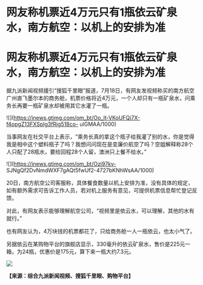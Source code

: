 # 网友称机票近4万元只有1瓶依云矿泉水，南方航空：以机上的安排为准

# 网友称机票近4万元只有1瓶依云矿泉水，南方航空：以机上的安排为准

据九派新闻视频援引“搜狐千里眼”报道，7月18日，有网友发视频称买的南方航空广州直飞墨尔本的商务舱，机票价格将近4万元，一个人却只有一瓶矿泉水，问乘务长再要一瓶矿泉水却被用其它水灌了一瓶。

![](https://inews.gtimg.com/om_bt/Oo_lt-VKoUFQi7X-f4opgZ13FXSplg3fRjg518co-
ulGMAA/1000)

当事网友在社交平台上表示，“乘务长真的拿这个瓶子给我灌了别的水，你是觉得我是相中这个塑料瓶子了吗？我想问问现在是变廉价航空了吗？空姐解释称28个人只配了28瓶水，要给回程28个人留，澳洲只上餐不给水。”

![](https://inews.gtimg.com/om_bt/Ozi97kv-
SJNgQf2DvNmdWXF7gAQt5fwUf2-4727bKNhWsAA/1000)

20日，南方航空公司客服称，具体餐食数量以机上安排为准，没有具体的规定，如有额外需求可告诉工作人员，若对机上服务有意见，可提供机票信息帮忙登记反馈。

对此，有网友表示能够理解航空公司，“视频里是依云水，可以理解，其他的水有就行。”

也有网友认为，4万块钱的机票都花了，只给商务舱一人一瓶依云，也太小气了。

另据依云在某购物平台的旗舰店显示，330毫升的依云矿泉水，售价是225元一箱，为24瓶，优惠价是175元，算下来一瓶大约7.3元。

![](https://inews.gtimg.com/om_bt/O3-7K1lKWeBU6UwvHLcdbFspC9kZ9DRbguwUKeB_KQpLYAA/1000)

**【来源：综合九派新闻视频、搜狐千里眼、购物平台】**

